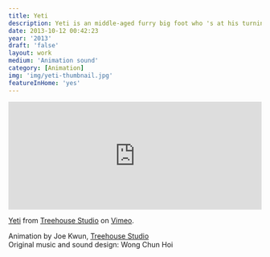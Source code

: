 ```yaml
---
title: Yeti
description: Yeti is an middle-aged furry big foot who 's at his turning point of life. Yeti decided to make a change though.
date: 2013-10-12 00:42:23
year: '2013'
draft: 'false'
layout: work
medium: 'Animation sound'
category: [Animation]
img: 'img/yeti-thumbnail.jpg'
featureInHome: 'yes'
---
```




<div style="padding:42.6% 0 0 0;position:relative;"><iframe src="https://player.vimeo.com/video/70850890?h=131984cb8f&title=0&byline=0&portrait=0" style="position:absolute;top:0;left:0;width:100%;height:100%;" frameborder="0" allow="autoplay; fullscreen; picture-in-picture" allowfullscreen></iframe></div><script src="https://player.vimeo.com/api/player.js"></script>
<p><a href="https://vimeo.com/70850890">Yeti</a> from <a href="https://vimeo.com/treehse">Treehouse Studio</a> on <a href="https://vimeo.com">Vimeo</a>.</p>

Animation by Joe Kwun, [Treehouse Studio](https://vimeo.com/treehse?embedded=true&source=owner_name&owner=10985916)  
Original music and sound design: Wong Chun Hoi